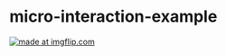 # micro-interaction-example

<a href="https://imgflip.com/gif/31mtfx"><img src="https://i.imgflip.com/31mtfx.gif" title="made at imgflip.com"/></a>
